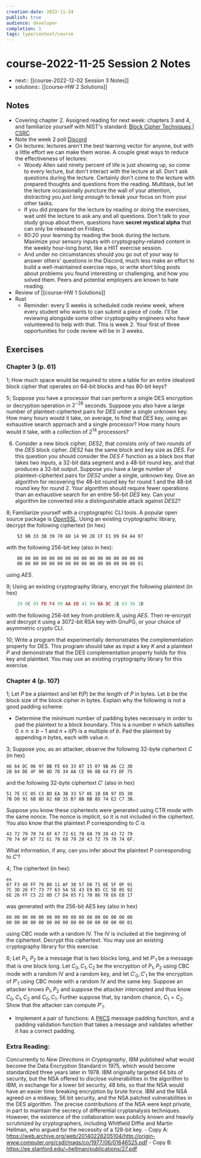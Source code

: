 ```yaml
---
creation-date: 2022-11-24
publish: true
audience: developer
completion: 1
tags: type/context/course
---
```

# course-2022-11-25 Session 2 Notes
- next:: [[course-2022-12-02 Session 3 Notes]]
- solutions:: [[course-HW 2 Solutions]]

## Notes
- Covering chapter 2. Assigned reading for next week: chapters 3 and 4, and familiarize yourself with NIST's standard: [Block Cipher Techniques | CSRC](https://csrc.nist.gov/Projects/block-cipher-techniques/BCM/current-modes)
- Note the week 2 poll [Discord](https://discord.com/channels/1031896857074475059/1045759265689849917)
- On lectures: lectures aren't the best learning vector for anyone, but with a little effort we can make them worse. A couple great ways to reduce the effectiveness of lectures:
    - Woody Allen said ninety percent of life is just showing up, so come to every lecture, but don't interact with the lecture at all. Don't ask questions during the lecture. Certainly don't come to the lecture with prepared thoughts and questions from the reading. Multitask, but let the lecture occasionally puncture the wall of your attention, distracting you *just long enough* to break your focus on from your other tasks.
    - If you did prepare for the lecture by reading or doing the exercises, wait until the lecture to ask any and all questions. Don't talk to your study group about them, questions have **secret mystical alpha** that can only be released on Fridays.
    - 80:20 your learning by reading the book during the lecture. Maximize your sensory inputs with cryptography-related content in the weekly hour-long burst, like a HIIT exercise session.
    - And under no circumstances should you go out of your way to answer others' questions in the Discord, much less make an effort to build a well-maintained exercise repo, or write short blog posts about problems you found interesting or challenging, and how you solved them. Peers and potential employers are known to hate reading.
- Review of [[course-HW 1 Solutions]]
- Rust
    - Reminder: every 5 weeks is scheduled code review week, where every student who wants to can submit a piece of code. I'll be reviewing alongside some other cryptography engineers who have volunteered to help with that. This is week 2. Your first of three opportunities for code review will be in 3 weeks.

## Exercises
### Chapter 3 (p. 61)
1; How much space would be required to store a table for an entire idealized block cipher that operates on 64-bit blocks and has 80-bit keys?

5; Suppose you have a processor that can perform a single DES encryption or decryption operation in $2^{-26}$ seconds. Suppose you also have a large number of plaintext-ciphertext pairs for $DES$ under a single unknown key. How many hours would it take, on average, to find that $DES$ key, using an exhaustive search approach and a single processor? How many hours would it take, with a collection of $2^{14}$ processors?

6. Consider a new block cipher, *DES2*, that consists only of two rounds of the *DES* block cipher. *DES2* has the same block and key size as *DES*. For this question you should consider the *DES* $F$ function as a black box that takes two inputs, a 32-bit data segment and a 48-bit round key, and that produces a 32-bit output. Suppose you have a large number of plaintext-ciphertext pairs for *DES2* under a single, unknown key. Give an algorithm for recovering the 48-bit round key for round 1 and the 48-bit round key for round 2. Your algorithm should require fewer operations than an exhaustive search for an entire 56-bit *DES* key. Can your algorithm be converted into a distinguishable attack against *DES2*?

8; Familiarize yourself with a cryptographic CLI tools. A popular open source package is [*OpenSSL*](https://docs.rs/openssl/latest/openssl/aes/index.html). Using an existing cryptographic library, decrypt the following ciphertext (in hex)
```hex
	53 9B 33 3B 39 70 6D 14 90 28 CF E1 D9 D4 A4 07
```
with the following 256-bit key (also in hex):
```hex
	80 00 00 00 00 00 00 00 00 00 00 00 00 00 00 00
	00 00 00 00 00 00 00 00 00 00 00 00 00 00 00 01
```
using *AES*.

9; Using an existing cryptography library, encrypt the following plaintext (in hex)
```ex
	29 6C 93 FD F4 99 AA EB 41 94 BA BC 2E 63 56 1D
```
with the following 256-bit key from problem 8, using *AES*. Then re-encrypt and decrypt it using a 3072-bit RSA key with GnuPG, or your choice of asymmetric crypto CLI.

10; Write a program that experimentally demonstrates the complementation property for DES. This program should take as input a key $K$ and a plaintext $P$ and demonstrate that the DES complementation property holds for this key and plaintext. You may use an existing cryptography library for this exercise.

### Chapter 4 (p. 107)
1; Let $P$ be a plaintext and let $\ell(P)$ be the length of $P$ in bytes. Let $b$ be the block size of the block cipher in bytes. Explain why the following is not a good padding scheme:
- Determine the minimum number of padding bytes necessary in order to pad the plaintext to a block boundary. This is a number $n$ which satisfies $0 ≤ n ≤ b − 1$ and $n + l(P)$ is a multiple of $b$. Pad the plaintext by appending $n$ bytes, each with value $n$.

3; Suppose you, as an attacker, observe the following 32-byte ciphertext $C$ (in hex)
```hex
46 64 DC 06 97 BB FE 69 33 07 15 07 9B A6 C2 3D
2B 84 DE 4F 90 8D 7D 34 AA CE 96 8B 64 F3 DF 75
```
and the following 32-byte ciphertext $C'$ (also in hex)
```hex
51 7E CC 05 C3 BD EA 3B 33 57 0E 1B D8 97 D5 30
7B D0 91 6B 8D 82 6B 35 B7 8B BB 8D 74 E2 C7 3B.
```
Suppose you know these ciphertexts were generated using CTR mode with the same nonce. The nonce is implicit, so it is not included in the ciphertext. You also know that the plaintext $P$ corresponding to $C$ is
```hex
43 72 79 70 74 6F 67 72 61 70 68 79 20 43 72 79
70 74 6F 67 72 61 70 68 79 20 43 72 79 70 74 6F.
```
What information, if any, can you infer about the plaintext $P$ corresponding
to $C'$?

4; The ciphertext (in hex):
```
ex
87 F3 48 FF 79 B8 11 AF 38 57 D6 71 8E 5F 0F 91
7C 3D 26 F7 73 77 63 5A 5E 43 E9 B5 CC 5D 05 92
6E 26 FF C5 22 0D C7 D4 05 F1 70 86 70 E6 E0 17
```
was generated with the 256-bit AES key (also in hex)
```hex
80 00 00 00 00 00 00 00 00 00 00 00 00 00 00 00
00 00 00 00 00 00 00 00 00 00 00 00 00 00 00 01
```
using CBC mode with a random IV. The IV is included at the beginning of the ciphertext. Decrypt this ciphertext. You may use an existing cryptography library for this exercise.

6; Let $P_1$, $P_2$ be a message that is two blocks long, and let $P'_1$ be a message that is one block long. Let $C_0, C_1, C_2$ be the encryption of $P_1, P_2$ using CBC mode with a random IV and a random key, and let $C'_0, C'_1$ be the encryption of $P'_1$ using CBC mode with a random IV and the same key. Suppose an attacker knows $P_1, P_2$ and suppose the attacker intercepted and thus know $C_0, C_1, C_2$ and $C_0, C_1$. Further suppose that, by random chance, $C_1 = C_2$. Show that the attacker can compute $P'_1$.
- Implement a pair of functions: A [PKCS](https://en.wikipedia.org/wiki/PKCS_7) message padding function, and a padding validation function that takes a message and validates whether it has a correct padding.

### Extra Reading:
Concurrently to *New Directions in Cryptography*, IBM published what would become the Data Encryption Standard in 1975, which would become standardized three years later in 1978. IBM originally targeted 64 bits of security, but the NSA offered to disclose vulnerabilities in the algorithm to IBM, in exchange for a lower bit security, 48 bits, so that the NSA would have an easier time breaking encryption by brute force. IBM and the NSA agreed on a midway, 56 bit security, and the NSA patched vulnerabilities in the DES algorithm. The precise contributions of the NSA were kept private, in part to maintain the secrecy of differential cryptanalysis techniques. However, the existence of the collaboration was publicly known and heavily scrutinized by cryptographers, including Whitfield Diffie and Martin Hellman, who argued for the necessity of a 128-bit key.
    - Copy A: https://web.archive.org/web/20140226205104/http://origin-www.computer.org/csdl/mags/co/1977/06/01646525.pdf
    - Copy B: https://ee.stanford.edu/~hellman/publications/27.pdf

